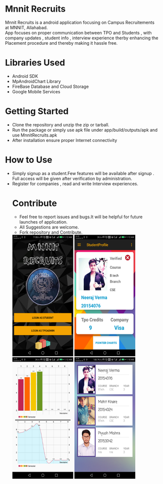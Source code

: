 # Mnnit Recruits

Mnnit Recruits is a android application focusing on Campus Recruitements at MNNIT, Allahabad.<br>
App focuses on proper communication between TPO and Students , with company updates , student info , interview experience therby enhancing the Placement procedure and thereby making it hassle free.

<h1>Libraries Used</h1>
<ul>
  <li>Android SDK</li>
  <li>MpAndroidChart Library</li>
  <li>FireBase Database and Cloud Storage</li>
  <li>Google Mobile Services</li>
</ul>

<h1>Getting Started</h1>
<ul>
    <li>Clone the repository and unzip the zip or tarball.</li>
    <li>Run the package or simply use apk file under app/build/outputs/apk and use MnnitRecruits.apk</li>
    <li>After installation ensure proper Internet connectivity</li>
   </ul>

<h1>How to Use</h1>
<ul>
  <li>Simply signup as a student.Few features will be available after signup . Full access will be given after verification by administration. </li>
  <li>Register for companies , read and write Interview experiences.</li>

<h1>Contribute</h1>
<ul>
  <li>Feel free to report issues and bugs.It will be helpful for future launches of application.</li>
<li>All Suggestions are welcome.</li>
<li>Fork repository and Contribute.</li>
</ul>
<img src="https://github.com/mkfeuhrer/TPO-MNNIT/blob/master/Screenshots/home.png?raw=true" width="200" height="400" />
<img src="https://github.com/mkfeuhrer/TPO-MNNIT/blob/master/Screenshots/Screenshot_20171013-011252.png?raw=true" width="200" height="400" />
<img src="https://github.com/mkfeuhrer/TPO-MNNIT/blob/master/Screenshots/Screenshot_20171013-011259.png?raw=true" width="200" height="400" />
<img src="https://github.com/mkfeuhrer/TPO-MNNIT/blob/master/Screenshots/Screenshot_20171013-011839.png?raw=true" width="200" height="400" /><br>
